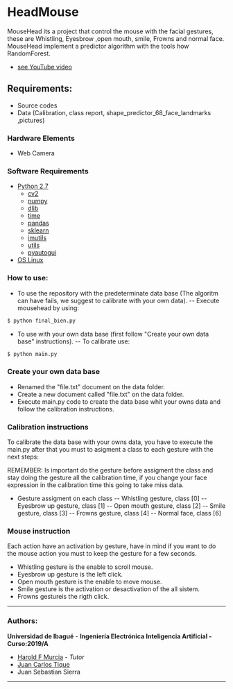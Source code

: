 
# HeadMouse
MouseHead its a project that control the mouse with the facial gestures, these are Whistling, Eyesbrow ,open mouth, smile, Frowns and normal face. MouseHead implement a predictor algorithm with the tools how RandomForest. 
 * [see YouTube video](https://www.youtube.com/watch?v=UVUe5zhM2Mk)

## Requirements:
 - Source codes 
 - Data (Calibration, class report, shape_predictor_68_face_landmarks ,pictures)
### Hardware Elements
 -  Web Camera
### Software Requirements
  - [Python 2.7](https://www.python.org/download/releases/2.7/)
    - [cv2](https://pypi.org/project/opencv-python/)
    - [numpy](https://www.numpy.org/)
    - [dlib](https://pypi.org/project/dlib/) 
    - [time](https://docs.python.org/2/library/time.html)
    - [pandas](https://pandas.pydata.org/)
    - [sklearn](https://scikit-learn.org/stable/)
    - [imutils](https://pypi.org/project/imutils/)
    - [utils](https://pypi.org/project/utils/)
    - [pyautogui](https://pyautogui.readthedocs.io/en/latest/) 
  - [OS Linux](http://releases.ubuntu.com/16.04/)

### How to use:
 - To use the repository with the predeterminate data base (The algoritm can have fails, we suggest to calibrate with your own data).
 -- Execute mousehead by using: 
```sh
$ python final_bien.py 
```
 - To use with your own data base (first follow  "Create your own data base" instructions).
 -- To calibrate use:
```sh
$ python main.py 
```
### Create your own data base
 - Renamed the "file.txt" document on the data folder.
 - Create a new document called "file.txt" on the data folder.
 - Execute main.py code to create the data base whit your owns data and follow the calibration instructions.

### Calibration instructions
To calibrate the data base with your owns data, you have to execute the main.py after that you must to asigment a class to each gesture with the next steps:

REMEMBER: Is important do the gesture before assigment the class and stay doing the gesture all the calibration time, if you change your face expression in the calibration time this going to take miss data.

 - Gesture assigment on each class
 -- Whistling gesture, class    [0]
 -- Eyesbrow up gesture, class  [1]
 -- Open mouth gesture, class   [2]
 -- Smile gesture, class        [3]
 -- Frowns gesture, class       [4]
 -- Normal face, class          [6]

### Mouse instruction

Each action have an activation by gesture, have in mind if you want to do the mouse action you must to keep the gesture for a few seconds.

- Whistling gesture is the enable to scroll mouse.
 - Eyesbrow up gesture is the left click.
 - Open mouth gesture is the enable to move mouse.
 - Smile gesture is the activation or desactivation of the all sistem.
 - Frowns gestureis the rigth click.
 


***


### Authors:
**Universidad de Ibagué** - **Ingeniería Electrónica**
**Inteligencia Artificial - Curso:2019/A**

  - [Harold F Murcia](http://haroldmurcia.com) - *Tutor*
  - [Juan Carlos Tique](https://github.com/JuanCarlos-TiqueRangel)
  - Juan Sebastian Sierra
***
